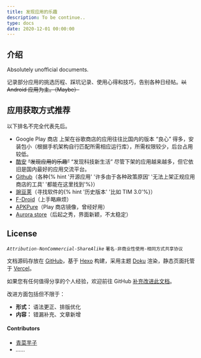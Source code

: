 ```yaml
---
title: 发现应用的乐趣
description: To be continue..
type: docs
date: 2020-12-01 00:00:00
---
```


## 介绍
Absolutely unofficial documents.

记录部分应用的挑选历程、踩坑记录、使用心得和技巧，告别各种日经帖。~~以 Android 应用为主。（Maybe）~~

## 应用获取方式推荐
以下排名不完全代表先后。

- Google Play 商店
  上架在谷歌商店的应用往往比国内的版本 “良心” 得多，安装包小（根据手机架构自行匹配所需相应运行库），所需权限较少，后台占用较低。
- [酷安](https://coolapk.com/) 
  ~~“发现应用的乐趣”~~ “发现科技新生活”
  尽管下架的应用越来越多，但它依旧是国内最好的应用交流平台。
- [Github](https://github.com/)（各种{% hint '开源应用' '许多由于各种政策原因' '无法上架正规应用商店的工具' '都能在这里找到'%}）
- [豌豆荚](https://m.wandoujia.com/)（寻找软件的{% hint '历史版本' '比如 TIM 3.0'%}）
- [F-Droid](https://f-droid.org/)（上手略麻烦）
- [APKPure](https://m.apkpure.com/cn/)（Play 商店镜像，曾经好用）
- [Aurora store](https://auroraoss.com/)（后起之秀，界面新颖，不太稳定）
  <!--不喜欢谷歌全家桶的可以试试这个。
  开源，尊重隐私，客户端小巧精致，简洁流畅，没有广告。
  支持「伪装设备、伪装位置」，某些时候可能用得着。-->


## License
*`Attribution-NonCommercial-ShareAlike`*
`署名-非商业性使用-相同方式共享协议`

文档源码存放在 [GitHub](https://github.com/forliuyifei/app-docs)，基于 [Hexo](https://hexo.io/zh-cn/) 构建，采用主题 [Doku](https://github.com/SukkaW/hexo-theme-doku) 渲染，静态页面托管于 [Vercel](https://vercel.com/dashboard)。

如果您有任何值得分享的个人经验，欢迎前往 GitHub [补充改进此文档](https://github.com/forliuyifei/app-docs#%E6%94%B9%E8%BF%9B%E6%96%B9%E5%BC%8F)。

改进方面包括但不限于：
- **形式：** 语法更正、排版优化
- **内容：** 错漏补充、文章新增

#### Contributors
- [青菜芋子](https://blog.loafing.cn/)
- *……*
